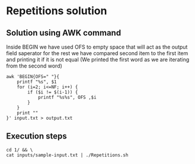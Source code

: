 # Repetitions solution

## Solution using AWK command 
Inside BEGIN we have used OFS to empty space that will act as the output field saperator for the rest
we have compared second item to the first item and printing it if it is not equal (We printed the first word as we are iterating from the second word)

```
awk 'BEGIN{OFS=" "}{
    printf "%s", $1
    for (i=2; i<=NF; i++) {
        if ($i != $(i-1)) {
            printf "%s%s", OFS ,$i
        }
    }
    print ""
}' input.txt > output.txt
```

## Execution steps 
```
cd 1/ && \
cat inputs/sample-input.txt | ./Repetitions.sh
```
